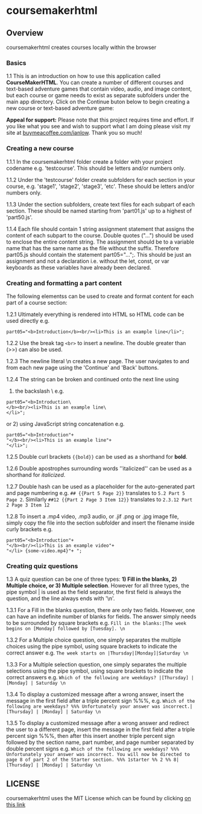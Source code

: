 # coursemakerhtml

## Overview 
coursemakerhtml creates courses locally within the browser

### Basics

1.1 This is an introduction on how to use this application called **CourseMakerHTML**. You can create a number of different courses and text-based adventure games that contain video, audio, and image content, but each course or game needs to exist as separate subfolders under the main app directory. Click on the Continue buton below to begin creating a new course or text-based adventure game:

**Appeal for support:** Please note that this project requires time and effort. If you like what you see and wish to support what I am doing please visit my site at [buymeacoffee.com/ianlow](https://buymeacoffee.com/ianlow). Thank you so much!

### Creating a new course
1.1.1 In the coursemakerhtml folder create a folder with your project codename e.g. 'testcourse'. This should be letters and/or numbers only.

1.1.2 Under the 'testcourse' folder create subfolders for each section in your course, e.g. 'stage1', 'stage2', 'stage3', 'etc'. These should be letters and/or numbers only.

1.1.3 Under the section subfolders, create text files for each subpart of each section. These should be named starting from 'part01.js' up to a highest of 'part50.js'.

1.1.4 Each file should contain 1 string assignment statement that assigns the content of each subpart to the course. Double quotes ("...") should be used to enclose the entire content string. The assignment should be to a variable name that has the same name as the file without the suffix. Therefore part05.js should contain the statement part05="...";. This should be just an assignment and not a declaration i.e. without the let, const, or var keyboards as these variables have already been declared.

### Creating and formatting a part content
The following elementss can be used to create and format content for each part of a course section:

1.2.1 Ultimately everything is rendered into HTML so HTML code can be used directly e.g. 
```
part05="<b>Introduction</b><br/><li>This is an example line</li>";
```
1.2.2 Use the break tag ```<br>``` to insert a newline. The double greater than (>>) can also be used.

1.2.3 The newline literal \n creates a new page. The user navigates to and from each new page using the 'Continue' and 'Back' buttons.

1.2.4 The string can be broken and continued onto the next line using
1) the backslash \ e.g.
```
part05="<b>Introduction\
</b><br/><li>This is an example line\
</li>";
```
or 2) using JavaScript string concatenation e.g.
```
part05="<b>Introduction"+
"</b><br/><li>This is an example line"+
"</li>";
```
1.2.5 Double curl brackets ```{{bold}}``` can be used as a shorthand for **bold**.

1.2.6 Double apostrophes surrounding words ''italicized'' can be used as a shorthand for _italicized_.

1.2.7 Double hash can be used as a placeholder for the auto-generated part and page numbering e.g. ```## {{Part 5 Page 2}}``` translates to ```5.2 Part 5 Page 2```. Similarly ```##12 {{Part 2 Page 3 Item 12}}``` translates to ```2.3.12 Part 2 Page 3 Item 12```

1.2.8 To insert a .mp4 video, .mp3 audio, or .jif .png or .jpg image file, simply copy the file into the section subfolder and insert the filename inside curly brackets e.g.
```
part05="<b>Introduction"+
"</b><br/><li>This is an example video"+
"</li> {some-video.mp4}"+ ";
```

### Creating quiz questions

1.3 A quiz question can be one of three types: **1) Fill in the blanks, 2) Multiple choice, or 3) Multiple selection**. However for all three types, the pipe symbol | is used as the field separator, the first field is always the question, and the line always ends with '\n'.

1.3.1 For a Fill in the blanks question, there are only two fields. However, one can have an indefinite number of blanks for fields. The answer simply needs to be surrounded by square brackets e.g.
```Fill in the blanks:|The week begins on [Monday] followed by [Tuesday]. \n```

1.3.2 For a Multiple choice question, one simply separates the multiple choices using the pipe symbol, using square brackets to indicate the correct answer e.g. ```The week starts on |Thursday|[Monday]|Saturday \n```

1.3.3 For a Multiple selection question, one simply separates the multiple selections using the pipe symbol, using square brackets to indicate the correct answers e.g. ```Which of the following are weekdays? |[Thursday] | [Monday] | Saturday \n```

1.3.4 To display a customized message after a wrong answer, insert the message in the first field after a triple percent sign %%%, e.g.
```Which of the following are weekdays? %%% Unfortunately your answer was incorrect.|[Thursday] | [Monday] | Saturday \n```

1.3.5 To display a customized message after a wrong answer and redirect the user to a different page, insert the message in the first field after a triple percent sign %%%, then after this insert another triple percent sign followed by the section name, part number, and page number separated by double percent signs e.g. ```Which of the following are weekdays? %%% Unfortunately your answer was incorrect. You will now be directed to page 8 of part 2 of the Starter section. %%% 1starter %% 2 %% 8|[Thursday] | [Monday] | Saturday \n```


## LICENSE
coursemakerhtml uses the MIT License which can be found by clicking [on this link](https://github.com/ianlow27/coursemakerhtml/blob/main/LICENSE.md)
